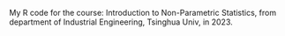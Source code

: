 My R code for the course: Introduction to Non-Parametric Statistics, 
from department of Industrial Engineering, Tsinghua Univ, in 2023.
